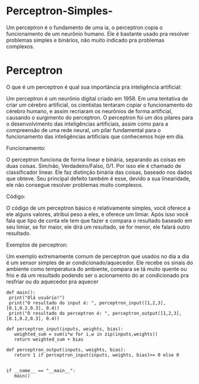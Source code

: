 # Perceptron-Simples-
Um perceptron é o fundamento de uma ia, o perceptron copia o funcionamento de um neurônio humano. Ele é bastante usado pra resolver problemas simples e binários, não muito indicado pra problemas complexos.

# Perceptron 

O que é um perceptron é qual sua importância pra inteligência artificial:

Um perceptron é um neurônio digital criado em 1958. Em uma tentativa de criar um cérebro artificial, os cientistas tentaram copiar o funcionamento do cérebro humano, e assim recriaram os neurônios de forma artificial, causando o surgimento do perceptron. O perceptron foi um dos pilares para o desenvolvimento das inteligências artificiais, assim como para a compreensão de uma rede neural, um pilar fundamental para o funcionamento das inteligências artificiais que conhecemos hoje em dia.

Funcionamento:

O perceptron funciona de forma linear e binária, separando as coisas em duas coisas. Sim/não, Verdadeiro/Falso, 0/1. Por isso ele é chamado de classificador linear. Ele faz distinção binária das coisas, baseado nos dados que obteve. Seu principal defeito também é esse, devido a sua linearidade, ele não consegue resolver problemas muito complexos.

Código:

O código de um perceptron básico é relativamente simples, você oferece a ele alguns valores, atribui peso a eles, e oferece um limiar. Após isso você fala que tipo de conta ele tem que fazer e compara o resultado baseado em seu limiar, se for maior, ele dirá um resultado, se for menor, ele falará outro resultado.

Exemplos de perceptron: 

Um exemplo extremamente comum de perceptron que usados no dia a dia é um sensor simples de ar condicionado/aquecedor. Ele recebe os sinais do ambiente como temperatura do ambiente, compara se tá muito quente ou frio e dá um resultado podendo ser o acionamento do ar condicionado pra resfriar ou do aquecedor pra aquecer



    def main():
     print("Olá usuário!")
     print("O resultado do input é: ", perceptron_input([1,2,3], [0.1,0.2,0.3], 0.4))
     print("O resultado do perceptron é: ", perceptron_output([1,2,3], [0.1,0.2,0.3], 0.4))

    def perceptron_input(inputs, weights, bias): 
       weighted_sum = sum(i*w for i,w in zip(inputs,weights))
       return weighted_sum + bias

    def perceptron_output(inputs, weights, bias):
       return 1 if perceptron_input(inputs, weights, bias)>= 0 else 0


    if __name__ == "__main__":
       main()
